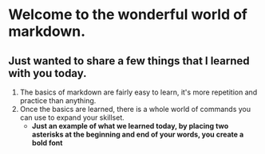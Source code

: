 # Welcome to the wonderful world of markdown.  

## Just wanted to share a few things that I learned with you today.  
1. The basics of markdown are fairly easy to learn, it's more repetition and practice than anything.
1. Once the basics are learned, there is a whole world of commands you can use to expand your skillset. 
      - __Just an example of what we learned today, by placing two asterisks at the beginning and end of your words,
      you create a bold font__
    
